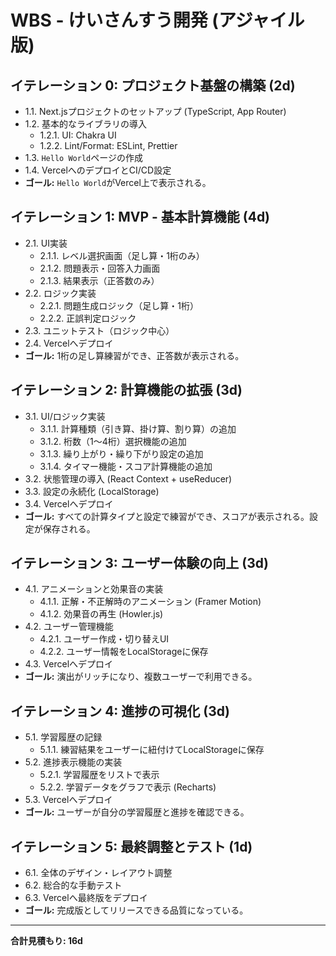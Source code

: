 # WBS - けいさんすう開発 (アジャイル版)

## イテレーション 0: プロジェクト基盤の構築 (2d)

- 1.1. Next.jsプロジェクトのセットアップ (TypeScript, App Router)
- 1.2. 基本的なライブラリの導入
    - 1.2.1. UI: Chakra UI
    - 1.2.2. Lint/Format: ESLint, Prettier
- 1.3. `Hello World`ページの作成
- 1.4. VercelへのデプロイとCI/CD設定
- **ゴール:** `Hello World`がVercel上で表示される。

## イテレーション 1: MVP - 基本計算機能 (4d)

- 2.1. UI実装
    - 2.1.1. レベル選択画面（足し算・1桁のみ）
    - 2.1.2. 問題表示・回答入力画面
    - 2.1.3. 結果表示（正答数のみ）
- 2.2. ロジック実装
    - 2.2.1. 問題生成ロジック（足し算・1桁）
    - 2.2.2. 正誤判定ロジック
- 2.3. ユニットテスト（ロジック中心）
- 2.4. Vercelへデプロイ
- **ゴール:** 1桁の足し算練習ができ、正答数が表示される。

## イテレーション 2: 計算機能の拡張 (3d)

- 3.1. UI/ロジック実装
    - 3.1.1. 計算種類（引き算、掛け算、割り算）の追加
    - 3.1.2. 桁数（1〜4桁）選択機能の追加
    - 3.1.3. 繰り上がり・繰り下がり設定の追加
    - 3.1.4. タイマー機能・スコア計算機能の追加
- 3.2. 状態管理の導入 (React Context + useReducer)
- 3.3. 設定の永続化 (LocalStorage)
- 3.4. Vercelへデプロイ
- **ゴール:** すべての計算タイプと設定で練習ができ、スコアが表示される。設定が保存される。

## イテレーション 3: ユーザー体験の向上 (3d)

- 4.1. アニメーションと効果音の実装
    - 4.1.1. 正解・不正解時のアニメーション (Framer Motion)
    - 4.1.2. 効果音の再生 (Howler.js)
- 4.2. ユーザー管理機能
    - 4.2.1. ユーザー作成・切り替えUI
    - 4.2.2. ユーザー情報をLocalStorageに保存
- 4.3. Vercelへデプロイ
- **ゴール:** 演出がリッチになり、複数ユーザーで利用できる。

## イテレーション 4: 進捗の可視化 (3d)

- 5.1. 学習履歴の記録
    - 5.1.1. 練習結果をユーザーに紐付けてLocalStorageに保存
- 5.2. 進捗表示機能の実装
    - 5.2.1. 学習履歴をリストで表示
    - 5.2.2. 学習データをグラフで表示 (Recharts)
- 5.3. Vercelへデプロイ
- **ゴール:** ユーザーが自分の学習履歴と進捗を確認できる。

## イテレーション 5: 最終調整とテスト (1d)

- 6.1. 全体のデザイン・レイアウト調整
- 6.2. 総合的な手動テスト
- 6.3. Vercelへ最終版をデプロイ
- **ゴール:** 完成版としてリリースできる品質になっている。

---
**合計見積もり: 16d**